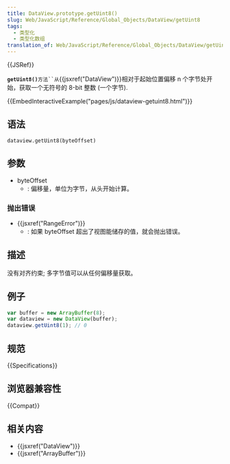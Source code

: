 ```yaml
---
title: DataView.prototype.getUint8()
slug: Web/JavaScript/Reference/Global_Objects/DataView/getUint8
tags:
  - 类型化
  - 类型化数组
translation_of: Web/JavaScript/Reference/Global_Objects/DataView/getUint8
---
```

{{JSRef}}

**`getUint8()`**` 方法``从 `{{jsxref("DataView")}}相对于起始位置偏移 n 个字节处开始，获取一个无符号的 8-bit 整数 (一个字节).

{{EmbedInteractiveExample("pages/js/dataview-getuint8.html")}}

## 语法

```plain
dataview.getUint8(byteOffset)
```

## 参数

- byteOffset
  - : 偏移量，单位为字节，从头开始计算。

### 抛出错误

- {{jsxref("RangeError")}}
  - : 如果 byteOffset 超出了视图能储存的值，就会抛出错误。

## 描述

没有对齐约束; 多字节值可以从任何偏移量获取。

## 例子

```js
var buffer = new ArrayBuffer(8);
var dataview = new DataView(buffer);
dataview.getUint8(1); // 0
```

## 规范

{{Specifications}}

## 浏览器兼容性

{{Compat}}

## 相关内容

- {{jsxref("DataView")}}
- {{jsxref("ArrayBuffer")}}
